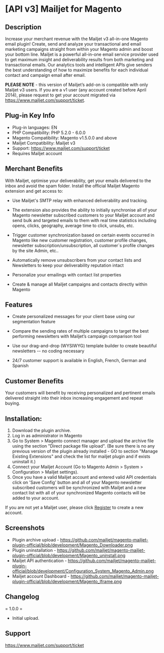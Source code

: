 # [API v3] Mailjet for Magento

## Description 

Increase your merchant revenue with the Mailjet v3 all-in-one Magento email plugin! Create, send and analyze your transactional and email marketing campaigns straight from within your Magento admin and boost your bottom line. Mailjet is a powerful all-in-one email service provider used to get maximum insight and deliverability results from both marketing and transactional emails. Our analytics tools and intelligent APIs give senders the best understanding of how to maximize benefits for each individual contact and campaign email after email.


<b>PLEASE NOTE</b> - this version of Mailjet’s add-on is compatible with only Mailjet v3 users.  If you are a v1 user (any account created before April 2014), please request to get your account migrated via https://www.mailjet.com/support/ticket. 

## Plug-in Key Info

* Plug-in languages: EN
* PHP Compatibility: PHP 5.2.0 - 6.0.0
* Magento Compatibility: Magento v1.5.0.0 and above
* Mailjet Compatibility: Mailjet v3
* Support: https://www.mailjet.com/support/ticket
* Requires Mailjet account

## Merchant Benefits

With Mailjet, optimise your deliverability, get your emails delivered to the inbox and avoid the spam folder. Install the official Mailjet Magento extension and get access to:
 
* Use Mailjet's SMTP relay with enhanced deliverability and tracking. 

* The extension also provides the ability to initially synchronise all of your Magento newsletter subscribed customers to your Mailjet account and send bulk and targeted emails to them with real time statistics including opens, clicks, geography, average time to click, unsubs, etc.

* Trigger customer synchronization based on certain events occurred in Magento like new customer registration, customer profile changes, newsletter subscription/unsubscription, all customer`s profile changes by the site Admin, etc..
  
* Automatically remove unsubscribers from your contact lists and Newsletters to keep your deliverability reputation intact
 
* Personalize your emailings with contact list properties
 
* Create & manage all Mailjet campaigns and contacts directly within Magento

## Features

* Create personalized messages for your client base using our segmentation feature
 
* Compare the sending rates of multiple campaigns to target the best performing newsletters with Mailjet’s campaign comparison tool
 
* Use our drag-and-drop (WYSIWYG) template builder to create beautiful newsletters -- no coding necessary
 
* 24/7 customer support is available in English, French, German and Spanish


## Customer Benefits

Your customers will benefit by receiving personalized and pertinent emails delivered straight into their inbox increasing engagement and repeat buying. 

## Installation:

1. Download the plugin archive.
2. Log in as administrator in Magento
3. Go to System > Magento connect manager and upload the archive file using the section "Direct package file upload". (Be sure there is no any previous version of the plugin already installed - GO to section "Manage Existing Extensions" and check the list for mailjet plugin and if exists uninstall it.)
4. Connect your Mailjet Account (Go to Magento Admin > System > Configuration > Mailjet settings). 
5. Once you have a valid Mailjet account and entered valid API credentials click on 'Save Config' button and all of your Magento newsletter subscribed customers will be synchronized with Mailjet and a new contact list with all of your synchronized Magento contacts will be added to your account.

If you are not yet a Mailjet user, please click [Register](https://app.mailjet.com/signup?p=magento-3.0) to create a new account. 

## Screenshots 
* Plugin archive upload -  https://github.com/mailjet/magento-mailjet-plugin-official/blob/development/Magento_Downloader.png
* Plugin uninstallation - https://github.com/mailjet/magento-mailjet-plugin-official/blob/development/Magento_uninstall.png
* Mailjet API authentication - https://github.com/mailjet/magento-mailjet-plugin-official/blob/development/Configuration_System_Magento_Admin.png
* Mailjet account Dashboard -  https://github.com/mailjet/magento-mailjet-plugin-official/blob/development/Magento_Iframe.png


## Changelog

= 1.0.0 =
* Initial upload.


## Support
https://www.mailjet.com/support/ticket
